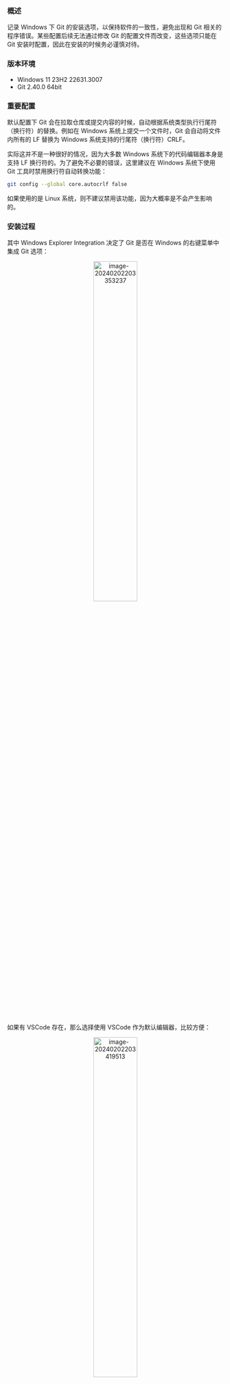 ### 概述

记录 Windows 下 Git 的安装选项，以保持软件的一致性，避免出现和 Git 相关的程序错误。某些配置后续无法通过修改 Git 的配置文件而改变，这些选项只能在 Git 安装时配置，因此在安装的时候务必谨慎对待。

### 版本环境

- Windows 11 23H2 22631.3007
- Git 2.40.0 64bit

### 重要配置

默认配置下 Git 会在拉取仓库或提交内容的时候，自动根据系统类型执行行尾符（换行符）的替换。例如在 Windows 系统上提交一个文件时，Git 会自动将文件内所有的 LF 替换为 Windows 系统支持的行尾符（换行符）CRLF。

实际这并不是一种很好的情况，因为大多数 Windows 系统下的代码编辑器本身是支持 LF 换行符的。为了避免不必要的错误，这里建议在 Windows 系统下使用 Git 工具时禁用换行符自动转换功能：

```bash
git config --global core.autocrlf false
```

如果使用的是 Linux 系统，则不建议禁用该功能，因为大概率是不会产生影响的。

### 安装过程

其中 Windows Explorer Integration 决定了 Git 是否在 Windows 的右键菜单中集成 Git 选项：

<div align="center"><img src="images/Git%20Installation.images/image-20240202203353237.png" alt="image-20240202203353237" style="width:45%;" /></div>

如果有 VSCode 存在，那么选择使用 VSCode 作为默认编辑器，比较方便：

<div align="center"><img src="images/Git%20Installation.images/image-20240202203419513.png" alt="image-20240202203419513" style="width:45%;" /></div>

默认分支的默认命名：

<div align="center"><img src="images/Git%20Installation.images/image-20240202203450185.png" alt="image-20240202203450185" style="width:45%;" /></div>

选择推荐项（不重要）：

<div align="center"><img src="images/Git%20Installation.images/image-20240202203533660.png" alt="image-20240202203533660" style="width:45%;" /></div>

一般来说系统都具备 SSH Client，选择第二项 External OpenSSH：

<div align="center"><img src="images/Git%20Installation.images/image-20240202203552752.png" alt="image-20240202203552752" style="width:45%;" /></div>

选择第二项（不重要）：

<div align="center"><img src="images/Git%20Installation.images/image-20240202203712425.png" alt="image-20240202203712425" style="width:45%;" /></div>

默认第一项（不重要）：

<div align="center"><img src="images/Git%20Installation.images/image-20240202203750470.png" alt="image-20240202203750470" style="width:45%;" /></div>

以免出现不必要错误，推荐选择 Use Windows‘s default console window 项：

<div align="center"><img src="images/Git%20Installation.images/image-20240202220201852.png" alt="image-20240202220201852" style="width:45%;" /></div>

本项用于设置 git pull 命令的默认行为：

<div align="center"><img src="images/Git%20Installation.images/image-20240202203824715.png" alt="image-20240202203824715" style="width:45%;" /></div>

采用 SSH 连接则不推荐使用 Credential Manager：

<div align="center"><img src="images/Git%20Installation.images/image-20240202203848642.png" alt="image-20240202203848642" style="width:45%;" /></div>

默认第一项（不重要）：

<div align="center"><img src="images/Git%20Installation.images/image-20240202203906009.png" alt="image-20240202203906009" style="width:45%;" /></div>

实验性功能可以不勾选：

<div align="center"><img src="images/Git%20Installation.images/image-20240202203919025.png" alt="image-20240202203919025" style="width:45%;" /></div>

### 严重错误

经实测，如果将 MinTTY 作为 Git Bash 的终端模拟器（Terminal Emulator），那么可能会造成 Windows OpenSSH 在 Git Bash 中出现严重的错误。

<div align="center"><img src="images/Git%20Installation.images/image-20240202203808739.png" alt="image-20240202203808739" style="width:45%;" /></div>

使用 SSH Client 连接到远程主机时，远程主机的公钥信息会被存储到本地的 known_hosts 文件中。这个操作通常发生在以下情况：

1. 首次连接到远程主机：当使用 SSH 首次连接到一个远程主机时，SSH Client 会显示远程主机的公钥信息，并询问是否愿意将其添加到 known_hosts 文件中。如果允许，则远程主机的公钥将被保存在 known_hosts 文件中，以便将来进行连接时完成验证；
2. 重新安装 SSH Server 或更改 SSH 密钥：如果远程主机进行了重新安装或更改了 SSH 密钥，下一次连接到该主机时，SSH Client 会重新显示远程主机的新公钥，并询问是否愿意更新 known_hosts 文件以匹配新的密钥；
3. 手动添加到 known_hosts 文件：有时，用户可能希望手动编辑 known_hosts 文件，并添加已知的主机和相应的公钥信息。这通常发生在对特定主机进行信任的情况下，或者为了绕过首次连接时的手动确认。

总之 known_hosts 文件的目的是确保连接到的远程主机的身份是可验证的，以防止中间人攻击。当与远程主机建立信任关系时，远程主机的公钥将会添加到 known_hosts 文件中，以后的连接就可以通过比对公钥来进行验证。

如果拥有一个本地仓库且未与远程仓库服务器建立过任何 SSH 连接时，首次尝试使用 Git Bash 进行 pull 或 push 操作，那么命令可能会卡住且无法完成，MinTTY 终端表现为无法使用 Ctrl + C 终止命令。

确保 GitHub 可连通的情况下，以下命令用于测试是否能够成功连接 GitHub 并验证 SSH 密钥是否正常工作：

```
ssh -T git@github.com
```

执行命令后，Git Bash 将表现为卡住的状态，命令既无法顺利完成，同时也无法终止命令的执行：

<div align="center"><img src="images/Git%20Installation.images/image-20240202215440816.png" alt="image-20240202215440816" style="width:60%;" /></div>

强行关闭 Git Bash 窗口时会出现以下提示：

<div align="center"><img src="images/Git%20Installation.images/image-20240202215544837.png" alt="image-20240202215544837" style="width:30%;" /></div>

从提示窗口的标题可大概率推断是 MinTTY 导致的某些错误。实际上，如果目标远程主机的公钥信息已经背添加到了 known_hosts 中，那么上述命令是可以顺利完成的。

由此可以大概推测出问题所在：

- MinTTY 调用 OpenSSH 程序时无法为 known_hosts 文件添加新的服务器公钥

**但实际该问题在此前任何版本的 Git 中均不存在，因此出现这种问题也可能是 Windows 系统版本和 MinTTY 版本之间存在某种冲突。**

为了避免不必要的麻烦，建议在 Windows 系统下，将终端模拟器设置为 Windows 默认的终端：

<div align="center"><img src="images/Git%20Installation.images/image-20240202220201852.png" alt="image-20240202220201852" style="width:45%;" /></div>

替换终端模拟器后，命令可以正常执行：

<div align="center"><img src="images/Git%20Installation.images/Snipaste_2024-03-14_13-18-50.png" alt="Snipaste_2024-03-14_13-18-50" style="width:80%;" /></div>

### 其他问题

如果在 Git Bash 执行 OpenSSH 命令但未能执行完毕时，可能会出现某些 OpenSSH 相关的错误。

<div align="center"><img src="images/Git%20Installation.images/Snipaste_2024-03-14_13-20-27.png" alt="Snipaste_2024-03-14_13-20-27" style="width:60%;" /></div>

类似上述这种情况，一般造成问题的原因是 OpenSSH 程序未能正确退出。系统进程中找到 ssh.exe 程序并终止它的运行，即可解决问题。
